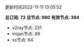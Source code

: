 更新时间2022-11-11 13:05:52

**总订阅: 73**
**总节点: 980**
**有效节点: 384**
- v2ray节点: 231
- trojan节点: 89
- ss节点: 64
